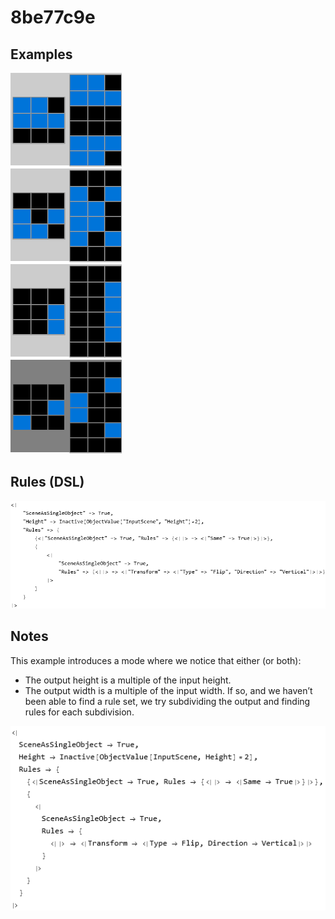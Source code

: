 # 8be77c9e

## Examples

![ARC examples for 8be77c9e](examples.png?raw=true)

## Rules (DSL)

![DSL rules for 8be77c9e](rules.png?raw=true)

## Notes
This example introduces a mode where we notice that either (or both):

* The output height is a multiple of the input height.
* The output width is a multiple of the input width.
If so, and we haven’t been able to find a rule set, we try subdividing the output and finding rules for each subdivision.



![image 1](image1.png?raw=true)
